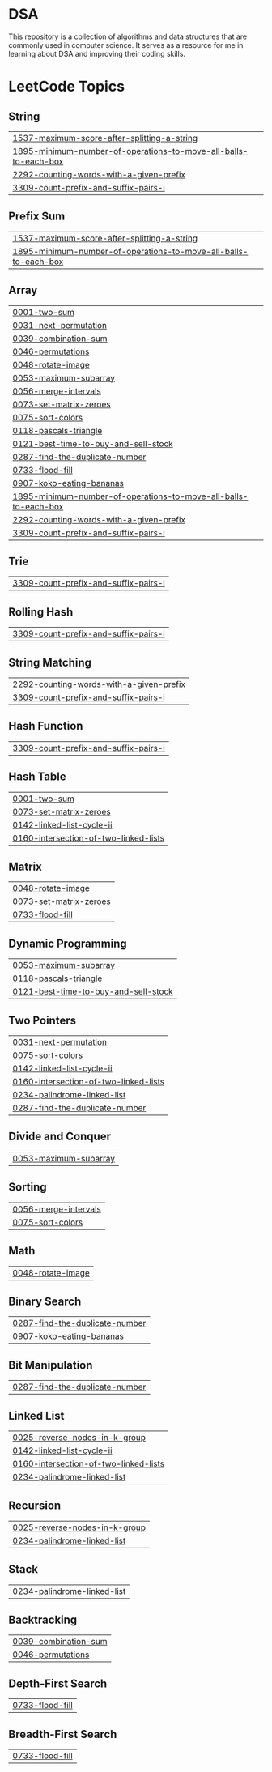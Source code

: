 # DSA
This repository is a collection of algorithms and data structures that are commonly used in computer science. It serves as a resource for me in learning about DSA and improving their coding skills.

<!---LeetCode Topics Start-->
# LeetCode Topics
## String
|  |
| ------- |
| [1537-maximum-score-after-splitting-a-string](https://github.com/sj1705/DSA/tree/master/1537-maximum-score-after-splitting-a-string) |
| [1895-minimum-number-of-operations-to-move-all-balls-to-each-box](https://github.com/sj1705/DSA/tree/master/1895-minimum-number-of-operations-to-move-all-balls-to-each-box) |
| [2292-counting-words-with-a-given-prefix](https://github.com/sj1705/DSA/tree/master/2292-counting-words-with-a-given-prefix) |
| [3309-count-prefix-and-suffix-pairs-i](https://github.com/sj1705/DSA/tree/master/3309-count-prefix-and-suffix-pairs-i) |
## Prefix Sum
|  |
| ------- |
| [1537-maximum-score-after-splitting-a-string](https://github.com/sj1705/DSA/tree/master/1537-maximum-score-after-splitting-a-string) |
| [1895-minimum-number-of-operations-to-move-all-balls-to-each-box](https://github.com/sj1705/DSA/tree/master/1895-minimum-number-of-operations-to-move-all-balls-to-each-box) |
## Array
|  |
| ------- |
| [0001-two-sum](https://github.com/sj1705/DSA/tree/master/0001-two-sum) |
| [0031-next-permutation](https://github.com/sj1705/DSA/tree/master/0031-next-permutation) |
| [0039-combination-sum](https://github.com/sj1705/DSA/tree/master/0039-combination-sum) |
| [0046-permutations](https://github.com/sj1705/DSA/tree/master/0046-permutations) |
| [0048-rotate-image](https://github.com/sj1705/DSA/tree/master/0048-rotate-image) |
| [0053-maximum-subarray](https://github.com/sj1705/DSA/tree/master/0053-maximum-subarray) |
| [0056-merge-intervals](https://github.com/sj1705/DSA/tree/master/0056-merge-intervals) |
| [0073-set-matrix-zeroes](https://github.com/sj1705/DSA/tree/master/0073-set-matrix-zeroes) |
| [0075-sort-colors](https://github.com/sj1705/DSA/tree/master/0075-sort-colors) |
| [0118-pascals-triangle](https://github.com/sj1705/DSA/tree/master/0118-pascals-triangle) |
| [0121-best-time-to-buy-and-sell-stock](https://github.com/sj1705/DSA/tree/master/0121-best-time-to-buy-and-sell-stock) |
| [0287-find-the-duplicate-number](https://github.com/sj1705/DSA/tree/master/0287-find-the-duplicate-number) |
| [0733-flood-fill](https://github.com/sj1705/DSA/tree/master/0733-flood-fill) |
| [0907-koko-eating-bananas](https://github.com/sj1705/DSA/tree/master/0907-koko-eating-bananas) |
| [1895-minimum-number-of-operations-to-move-all-balls-to-each-box](https://github.com/sj1705/DSA/tree/master/1895-minimum-number-of-operations-to-move-all-balls-to-each-box) |
| [2292-counting-words-with-a-given-prefix](https://github.com/sj1705/DSA/tree/master/2292-counting-words-with-a-given-prefix) |
| [3309-count-prefix-and-suffix-pairs-i](https://github.com/sj1705/DSA/tree/master/3309-count-prefix-and-suffix-pairs-i) |
## Trie
|  |
| ------- |
| [3309-count-prefix-and-suffix-pairs-i](https://github.com/sj1705/DSA/tree/master/3309-count-prefix-and-suffix-pairs-i) |
## Rolling Hash
|  |
| ------- |
| [3309-count-prefix-and-suffix-pairs-i](https://github.com/sj1705/DSA/tree/master/3309-count-prefix-and-suffix-pairs-i) |
## String Matching
|  |
| ------- |
| [2292-counting-words-with-a-given-prefix](https://github.com/sj1705/DSA/tree/master/2292-counting-words-with-a-given-prefix) |
| [3309-count-prefix-and-suffix-pairs-i](https://github.com/sj1705/DSA/tree/master/3309-count-prefix-and-suffix-pairs-i) |
## Hash Function
|  |
| ------- |
| [3309-count-prefix-and-suffix-pairs-i](https://github.com/sj1705/DSA/tree/master/3309-count-prefix-and-suffix-pairs-i) |
## Hash Table
|  |
| ------- |
| [0001-two-sum](https://github.com/sj1705/DSA/tree/master/0001-two-sum) |
| [0073-set-matrix-zeroes](https://github.com/sj1705/DSA/tree/master/0073-set-matrix-zeroes) |
| [0142-linked-list-cycle-ii](https://github.com/sj1705/DSA/tree/master/0142-linked-list-cycle-ii) |
| [0160-intersection-of-two-linked-lists](https://github.com/sj1705/DSA/tree/master/0160-intersection-of-two-linked-lists) |
## Matrix
|  |
| ------- |
| [0048-rotate-image](https://github.com/sj1705/DSA/tree/master/0048-rotate-image) |
| [0073-set-matrix-zeroes](https://github.com/sj1705/DSA/tree/master/0073-set-matrix-zeroes) |
| [0733-flood-fill](https://github.com/sj1705/DSA/tree/master/0733-flood-fill) |
## Dynamic Programming
|  |
| ------- |
| [0053-maximum-subarray](https://github.com/sj1705/DSA/tree/master/0053-maximum-subarray) |
| [0118-pascals-triangle](https://github.com/sj1705/DSA/tree/master/0118-pascals-triangle) |
| [0121-best-time-to-buy-and-sell-stock](https://github.com/sj1705/DSA/tree/master/0121-best-time-to-buy-and-sell-stock) |
## Two Pointers
|  |
| ------- |
| [0031-next-permutation](https://github.com/sj1705/DSA/tree/master/0031-next-permutation) |
| [0075-sort-colors](https://github.com/sj1705/DSA/tree/master/0075-sort-colors) |
| [0142-linked-list-cycle-ii](https://github.com/sj1705/DSA/tree/master/0142-linked-list-cycle-ii) |
| [0160-intersection-of-two-linked-lists](https://github.com/sj1705/DSA/tree/master/0160-intersection-of-two-linked-lists) |
| [0234-palindrome-linked-list](https://github.com/sj1705/DSA/tree/master/0234-palindrome-linked-list) |
| [0287-find-the-duplicate-number](https://github.com/sj1705/DSA/tree/master/0287-find-the-duplicate-number) |
## Divide and Conquer
|  |
| ------- |
| [0053-maximum-subarray](https://github.com/sj1705/DSA/tree/master/0053-maximum-subarray) |
## Sorting
|  |
| ------- |
| [0056-merge-intervals](https://github.com/sj1705/DSA/tree/master/0056-merge-intervals) |
| [0075-sort-colors](https://github.com/sj1705/DSA/tree/master/0075-sort-colors) |
## Math
|  |
| ------- |
| [0048-rotate-image](https://github.com/sj1705/DSA/tree/master/0048-rotate-image) |
## Binary Search
|  |
| ------- |
| [0287-find-the-duplicate-number](https://github.com/sj1705/DSA/tree/master/0287-find-the-duplicate-number) |
| [0907-koko-eating-bananas](https://github.com/sj1705/DSA/tree/master/0907-koko-eating-bananas) |
## Bit Manipulation
|  |
| ------- |
| [0287-find-the-duplicate-number](https://github.com/sj1705/DSA/tree/master/0287-find-the-duplicate-number) |
## Linked List
|  |
| ------- |
| [0025-reverse-nodes-in-k-group](https://github.com/sj1705/DSA/tree/master/0025-reverse-nodes-in-k-group) |
| [0142-linked-list-cycle-ii](https://github.com/sj1705/DSA/tree/master/0142-linked-list-cycle-ii) |
| [0160-intersection-of-two-linked-lists](https://github.com/sj1705/DSA/tree/master/0160-intersection-of-two-linked-lists) |
| [0234-palindrome-linked-list](https://github.com/sj1705/DSA/tree/master/0234-palindrome-linked-list) |
## Recursion
|  |
| ------- |
| [0025-reverse-nodes-in-k-group](https://github.com/sj1705/DSA/tree/master/0025-reverse-nodes-in-k-group) |
| [0234-palindrome-linked-list](https://github.com/sj1705/DSA/tree/master/0234-palindrome-linked-list) |
## Stack
|  |
| ------- |
| [0234-palindrome-linked-list](https://github.com/sj1705/DSA/tree/master/0234-palindrome-linked-list) |
## Backtracking
|  |
| ------- |
| [0039-combination-sum](https://github.com/sj1705/DSA/tree/master/0039-combination-sum) |
| [0046-permutations](https://github.com/sj1705/DSA/tree/master/0046-permutations) |
## Depth-First Search
|  |
| ------- |
| [0733-flood-fill](https://github.com/sj1705/DSA/tree/master/0733-flood-fill) |
## Breadth-First Search
|  |
| ------- |
| [0733-flood-fill](https://github.com/sj1705/DSA/tree/master/0733-flood-fill) |
<!---LeetCode Topics End-->